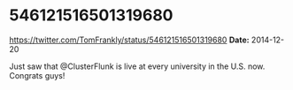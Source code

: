 # 546121516501319680
https://twitter.com/TomFrankly/status/546121516501319680
**Date:** 2014-12-20

Just saw that @ClusterFlunk is live at every university in the U.S. now. Congrats guys!
